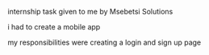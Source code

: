 internship task given to me by Msebetsi Solutions

i had to create a mobile app

my responsibilities were creating a login and sign up page
